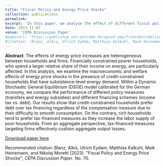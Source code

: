 ```yaml
---
title: "Fiscal Policy and Energy Price Shocks"
collection: publications
permalink: 
excerpt: 'In this paper, we analyse the effect of different fiscal policy measures in response to a non-anticipated energy price shock in a real-business-cycle model with heterogeneous households differing ith respect to their energy consumption and savings capacity.'
date: 2023-11-02
venue: 'CEPA Discussion Paper'
#paperurl: 'https://publishup.uni-potsdam.de/opus4-ubp/frontdoor/deliver/index/docId/61276/file/cepa70.pdf'
#citation: 'Blanz, Alkis, Ulrich Eydam, Matthias Kalkuhl, Maik Heinemann, and Nikolaj Moretti (2023). &quot;Fiscal Policy and Energy Price Shocks.&quot; <i>CEPA Discussion Paper</i>. No. 70.'
---
```

**Abstract**: The effects of energy price increases are heterogeneous between households and firms. Financially constrained poorer households, who spend a larger relative share of their income on energy, are particularly affected. In this analysis, we examine the macroeconomic and welfare effects of energy price shocks in the presence of credit-constrained households that have subsistence-level energy demand. Within a Dynamic Stochastic General Equilibrium (DSGE) model calibrated for the German economy, we compare the performance of different policy measures (transfers and energy subsidies) and different financing schemes (income tax vs. debt). Our results show that credit-constrained households prefer debt over tax financing regardless of the compensation measure due to their difficulty to smooth consumption. On the contrary, rich households tend to prefer tax-financed measures as they increase the labor supply of poor households. From an aggregate perspective, tax-financed measures targeting firms effectively cushion aggregate output losses.

[Download paper here](https://publishup.uni-potsdam.de/opus4-ubp/frontdoor/deliver/index/docId/61276/file/cepa70.pdf)

Recommended citation: Blanz, Alkis, Ulrich Eydam, Matthias Kalkuhl, Maik Heinemann, and Nikolaj Moretti (2023). "Fiscal Policy and Energy Price Shocks"; <i>CEPA Discussion Paper</i>. No. 70.
